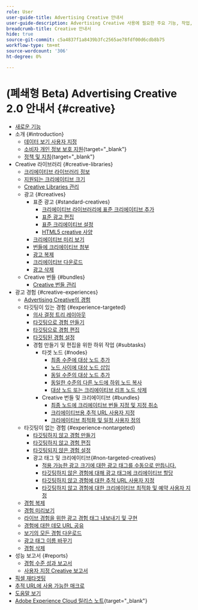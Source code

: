 ```yaml
---
role: User
user-guide-title: Advertising Creative 안내서
user-guide-description: Advertising Creative 사용에 필요한 주요 기능, 작업, 설정 및 기타 리소스에 대해 알아봅니다.
breadcrumb-title: Creative 안내서
hide: true
source-git-commit: c5a4837f1a8439b3fc2565ae78fdf00d6cdb8b75
workflow-type: tm+mt
source-wordcount: '306'
ht-degree: 0%

---
```



# (폐쇄형 Beta) Advertising Creative 2.0 안내서 {#creative}

+ [새로운 기능](/help/creative/home.md)
+ 소개 {#introduction}
   + [데이터 보기 사용자 지정](/help/creative/introduction/customize-data-views.md)
   + [소비자 개인 정보 보호 지원](https://experienceleague.adobe.com/docs/advertising/privacy/home.html?lang=ko){target="_blank"}<!-- This is a duplicate link to this file, so using an absolute link here instead of a relative link. Github doesn't allow duplicate links via relative links. -->
   + [정책 및 지침](https://experienceleague.adobe.com/docs/advertising/privacy/home.html?lang=ko){target="_blank"}<!-- This is a duplicate link to this file, so using an absolute link here instead of a relative link. Github doesn't allow duplicate links via relative links. -->
+ Creative 라이브러리 {#creative-libraries}
   + [크리에이티브 라이브러리 정보](/help/creative/creative-libraries/creative-libraries-about.md)
   + [지원되는 크리에이티브 크기](/help/creative/creative-libraries/creative-sizes.md)
   + [Creative Libraries 관리](/help/creative/creative-libraries/creative-library-manage.md)
   + 광고 {#creatives}
      + 표준 광고 {#standard-creatives}
         + [크리에이티브 라이브러리에 표준 크리에이티브 추가](/help/creative/creative-libraries/creative-add-standard.md)
         + [표준 광고 편집](/help/creative/creative-libraries/creative-edit-standard.md)
         + [표준 크리에이티브 설정](/help/creative/creative-libraries/creative-settings-standard.md)
         + [HTML5 creative 사양](/help/creative/creative-libraries/html5-creative-specification.md)
      + [크리에이티브 미리 보기](/help/creative/creative-libraries/creative-preview.md)
      + [번들에 크리에이티브 첨부](/help/creative/creative-libraries/creative-attach-detach-bundles.md)
      + [광고 복제](/help/creative/creative-libraries/creative-duplicate.md)
      + [크리에이티브 다운로드](/help/creative/creative-libraries/creative-download.md)
      + [광고 삭제](/help/creative/creative-libraries/creative-delete.md)
   + Creative 번들 {#bundles}
      + [Creative 번들 관리](/help/creative/creative-libraries/bundle-manage.md)
+ 광고 경험 {#creative-experiences}
   + [Advertising Creative의 경험](/help/creative/experiences/experience-about.md)
   + 타깃팅이 있는 경험 {#experience-targeted}
      + [의사 결정 트리 레이아웃](/help/creative/experiences/experience-decision-tree.md)
      + [타깃팅으로 경험 만들기](/help/creative/experiences/experience-create-targeting.md)
      + [타깃팅으로 경험 편집](/help/creative/experiences/experience-edit-targeting.md)
      + [타깃팅된 경험 설정](/help/creative/experiences/experience-settings-targeting.md)
      + 경험 만들기 및 편집을 위한 하위 작업 {#subtasks}
         + 타겟 노드 {#nodes}
            + [최종 수준에 대상 노드 추가](/help/creative/experiences/experience-target-node-add-final.md)
            + [노드 사이에 대상 노드 삽입](/help/creative/experiences/experience-target-node-add-inner.md)
            + [동일 수준의 대상 노드 추가](/help/creative/experiences/experience-target-node-add-sibling.md)
            + [동일한 수준의 다른 노드에 하위 노드 복사](/help/creative/experiences/experience-target-node-copy.md)
            + [대상 노드 또는 크리에이티브 리프 노드 삭제](/help/creative/experiences/experience-target-node-delete.md)
         + Creative 번들 및 크리에이티브 {#bundles}
            + [최종 노드에 크리에이티브 번들 지정 및 지정 취소](/help/creative/experiences/experience-assign-creative-bundles.md)
            + [크리에이티브용 추적 URL 사용자 지정](/help/creative/experiences/experience-tracking-urls-targeting.md)
            + [크리에이티브 최적화 및 일정 사용자 정의](/help/creative/experiences/experience-optimization-scheduling-targeting.md)
   + 타깃팅이 없는 경험 {#experience-nontargeted}
      + [타깃팅하지 않고 경험 만들기](/help/creative/experiences/experience-create-no-targeting.md)
      + [타깃팅하지 않고 경험 편집](/help/creative/experiences/experience-edit-no-targeting.md)
      + [타깃팅되지 않은 경험 설정](/help/creative/experiences/experience-settings-no-targeting.md)
      + 광고 태그 및 크리에이티브{#non-targeted-creatives}
         + [적용 가능한 광고 크기에 대한 광고 태그를 수동으로 만듭니다.](/help/creative/experiences/experience-tag-create-manually.md)
         + [타깃팅하지 않은 경험에 대해 광고 태그에 크리에이티브 할당](/help/creative/experiences/experience-tag-assign-creatives.md)
         + [타깃팅하지 않고 경험에 대한 추적 URL 사용자 지정](/help/creative/experiences/experience-tracking-urls-no-targeting.md)
         + [타깃팅하지 않고 경험에 대한 크리에이티브 최적화 및 예약 사용자 지정](/help/creative/experiences/experience-optimization-scheduling-no-targeting.md)
   + [경험 복제](/help/creative/experiences/experience-clone.md)
   + [경험 미리보기](/help/creative/experiences/experience-preview.md)
   + [라이브 경험을 위한 광고 경험 태그 내보내기 및 구현](/help/creative/experiences/experience-tag-export.md)
   + [경험에 대한 데모 URL 공유](/help/creative/experiences/experience-share-demo-url.md)
   + [보기의 모든 경험 다운로드](/help/creative/experiences/experience-download-view.md)
   + [광고 태그 이름 바꾸기](/help/creative/experiences/experience-tag-rename.md)
   + [경험 삭제](/help/creative/experiences/experience-delete.md)
+ 성능 보고서 {#reports}
   + [경험 수준 성과 보고서](/help/creative/experiences/experience-performance-details.md)
   + [사용자 지정 Creative 보고서](/help/creative/report-custom-creative.md)
+ [픽셀 재타겟팅](/help/creative/pixels/retargeting-pixel-manage.md)
+ [추적 URL에 사용 가능한 매크로](/help/creative/creative-macros.md)
+ [도움말 보기](/help/creative/get-help.md)
+ [Adobe Experience Cloud 릴리스 노트](https://experienceleague.adobe.com/docs/release-notes/experience-cloud/current.html?lang=ko){target="_blank"}
